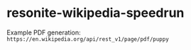 # resonite-wikipedia-speedrun

Example PDF generation:
`https://en.wikipedia.org/api/rest_v1/page/pdf/puppy`
